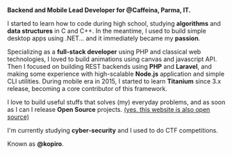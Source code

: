 **Backend and Mobile Lead Developer for @Caffeina, Parma, IT.**

I started to learn how to code during high school, studying **algorithms** and **data structures** in C and C++. In the meantime, I used to build simple desktop apps using .NET... and it immediately became my **passion**.

Specializing as a **full-stack developer** using PHP and classical web technologies, I loved to build animations using canvas and javascript API. Then I focused on building REST backends using **PHP** and **Laravel**, and making some experience with high-scalable **Node.js** application and simple CLI utilities. During mobile era in 2015, I started to learn **Titanium** since 3.x release, becoming a core contributor of this framework.

I love to build useful stuffs that solves (my) everyday problems, and as soon as I can I release **Open Source** projects. [(yes, this website is also open source)](https://github.com/kopiro/kopiro)

I'm currently studying **cyber-security** and I used to do CTF competitions.

Known as **@kopiro**.